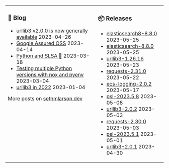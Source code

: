 <table><tr><td valign="top">

### 📰 Blog
<!-- blog starts -->
* [urllib3 v2.0.0 is now generally available](http://sethmlarson.dev/urllib3-2.0.0?date=2023-04-26) 2023-04-26
* [Google Assured OSS](http://sethmlarson.dev/google-assured-oss?date=2023-04-14) 2023-04-14
* [Python and SLSA 💃](http://sethmlarson.dev/python-and-slsa?date=2023-03-18) 2023-03-18
* [Testing multiple Python versions with nox and pyenv](http://sethmlarson.dev/nox-pyenv-all-python-versions?date=2023-03-04) 2023-03-04
* [urllib3 in 2022](http://sethmlarson.dev/urllib3-in-2022?date=2023-01-04) 2023-01-04
<!-- blog ends -->
More posts on [sethmlarson.dev](https://sethmlarson.dev)
</td><td valign="top">

### 📦 Releases
<!-- other starts -->
* [elasticsearch8-8.8.0](https://pypi.org/project/elasticsearch8/8.8.0) 2023-05-25
* [elasticsearch-8.8.0](https://pypi.org/project/elasticsearch/8.8.0) 2023-05-25
* [urllib3-1.26.16](https://pypi.org/project/urllib3/1.26.16) 2023-05-23
* [requests-2.31.0](https://pypi.org/project/requests/2.31.0) 2023-05-22
* [ecs-logging-2.0.2](https://pypi.org/project/ecs-logging/2.0.2) 2023-05-17
* [psl-2023.5.8](https://pypi.org/project/psl/2023.5.8) 2023-05-08
* [urllib3-2.0.2](https://pypi.org/project/urllib3/2.0.2) 2023-05-03
* [requests-2.30.0](https://pypi.org/project/requests/2.30.0) 2023-05-03
* [psl-2023.5.1](https://pypi.org/project/psl/2023.5.1) 2023-05-01
* [urllib3-2.0.1](https://pypi.org/project/urllib3/2.0.1) 2023-04-30
<!-- other ends -->
</td></tr></table>
